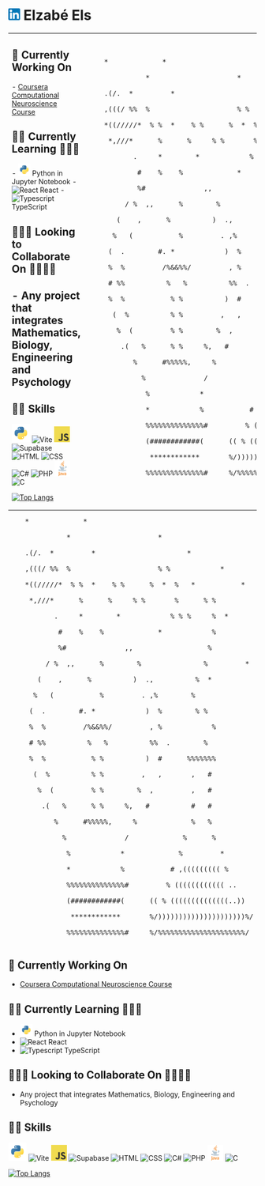 # [![LinkedIn](./linkedin.png)](https://www.linkedin.com/in/maria-elizabeth-els) Elzabé Els

<!DOCTYPE html>
<html lang="en">
<head>
    <meta charset="UTF-8">
    <meta http-equiv="X-UA-Compatible" content="IE=edge">
    <meta name="viewport" content="width=device-width, initial-scale=1.0">
    <title>Document</title>
</head>
<body>
    <table>
        <tr>
            <td>
<h2> 🔭 Currently Working On </h2>
- <a href="https://www.coursera.org/learn/computational-neuroscience">Coursera Computational Neuroscience Course</a>
  
<h2> 🌱🌱 Currently Learning 🌱🍃🍃 </h2>
- <img src="https://raw.githubusercontent.com/github/explore/80688e429a7d4ef2fca1e82350fe8e3517d3494d/topics/python/python.png" height="25" width="25" alt="Python"> Python in Jupyter Notebook
- <img height="25" width="25" src="https://cdn.simpleicons.org/react/#61DAFB" alt="React"/> React
- <img height="25" width="25" src="https://cdn.simpleicons.org/typescript/#61DAFB" alt="Typescript"/> TypeScript

<h2> 🧠🏋️‍♀️ Looking to Collaborate On 🏋️‍♀️🏋️‍♂️ <h2>
- Any project that integrates Mathematics, Biology, Engineering and Psychology

<h2> 💃💃 Skills </h2>
<img src="https://raw.githubusercontent.com/github/explore/80688e429a7d4ef2fca1e82350fe8e3517d3494d/topics/python/python.png" height="37" width="37" alt="Python"> <img src="https://avatars.githubusercontent.com/u/65625612?s=40&v=4" width="32" alt="Vite"> <img src="https://raw.githubusercontent.com/github/explore/80688e429a7d4ef2fca1e82350fe8e3517d3494d/topics/javascript/javascript.png" width="32" alt="JavaScript"> <img src="https://avatars.githubusercontent.com/u/54469796?s=40&v=4" width="32" alt="Supabase"> <img height="32" width="32" src="https://cdn.simpleicons.org/html5/#E34F26" alt="HTML"/> <img height="32" width="32" src="https://cdn.simpleicons.org/css3/#1572B6" alt="CSS"/> <img height="32" width="32" src="https://cdn.simpleicons.org/csharp/#239120" alt="C#"/> <img height="32" width="32" src="https://cdn.simpleicons.org/php/#777BB4" alt="PHP"/> <img src="https://raw.githubusercontent.com/github/explore/80688e429a7d4ef2fca1e82350fe8e3517d3494d/topics/java/java.png" width="32" alt="Java"> <img height="32" width="32" src="https://cdn.simpleicons.org/c/#A8B9CC" alt="C"/>

[![Top Langs](https://github-readme-stats-ekm86oxwf-elzabeels.vercel.app/api/top-langs/?username=ElzabeEls&layout=donut&theme=radical)](https://github.com/ElzabeEls/github-readme-stats)
            </td>
            
<td>
    <pre>
    <span style="line-height: 0.5;">*             *                                                   <br></span>
    <span style="line-height: 0.5;">          *                     *                                 <br></span>
    <span style="line-height: 0.5;">.(/.  *         *                      *                          <br></span>
    <span style="line-height: 0.5;">,(((/ %%  %                     % %            *                  <br></span>
    <span style="line-height: 0.5;">*((/////*  % %  *    % %      %  *  %   *           *             <br></span>
    <span style="line-height: 0.5;"> *,///*      %      %     % %       %      % %                    <br></span>
    <span style="line-height: 0.5;">       .     *        *            % % %     %  *                 <br></span>
    <span style="line-height: 0.5;">        #    %    %             *            %                    <br></span>
    <span style="line-height: 0.5;">        %#              ,,                  %                     <br></span>
    <span style="line-height: 0.5;">     / %  ,,      %        %               %         *            <br></span>
    <span style="line-height: 0.5;">   (    ,      %          )  .,          %  *                     <br></span>
    <span style="line-height: 0.5;">  %   (           %         . ,%        %                         <br></span>
    <span style="line-height: 0.5;"> (  .        #. *            )  %        % %                      <br></span>
    <span style="line-height: 0.5;"> %  %         /%&&%%/         , %            %                    <br></span>
    <span style="line-height: 0.5;"> # %%          %   %          %%  .        %                      <br></span>
    <span style="line-height: 0.5;"> %  %           % %          )  #      %%%%%%%                    <br></span>
    <span style="line-height: 0.5;">  (  %          % %         ,   ,       ,   #                     <br></span>
    <span style="line-height: 0.5;">   %  (         % %        %  ,         ,   #                     <br></span>
    <span style="line-height: 0.5;">    .(   %      % %     %,   #          #   #                     <br></span>
    <span style="line-height: 0.5;">       %      #%%%%%,     %             %   %                     <br></span>
    <span style="line-height: 0.5;">         %              /             %      %                    <br></span>
    <span style="line-height: 0.5;">          %            *             %         *                  <br></span>
    <span style="line-height: 0.5;">          *            %           # ,((((((((( %                 <br></span>
    <span style="line-height: 0.5;">          %%%%%%%%%%%%%%#         % (((((((((((( ..               <br></span>
    <span style="line-height: 0.5;">          (############(      (( % ((((((((((((((..))             <br></span>
    <span style="line-height: 0.5;">           ************       %/)))))))))))))))))))))%/           <br></span>
    <span style="line-height: 0.5;">          %%%%%%%%%%%%%%#     %/%%%%%%%%%%%%%%%%%%%%%/            <br></span>
</pre>
</td>
        </tr>
    </table>
</body>
</html>

<pre>
    <span style="line-height: 0.5;">*             *                                                   <br></span>
    <span style="line-height: 0.5;">          *                     *                                 <br></span>
    <span style="line-height: 0.5;">.(/.  *         *                      *                          <br></span>
    <span style="line-height: 0.5;">,(((/ %%  %                     % %            *                  <br></span>
    <span style="line-height: 0.5;">*((/////*  % %  *    % %      %  *  %   *           *             <br></span>
    <span style="line-height: 0.5;"> *,///*      %      %     % %       %      % %                    <br></span>
    <span style="line-height: 0.5;">       .     *        *            % % %     %  *                 <br></span>
    <span style="line-height: 0.5;">        #    %    %             *            %                    <br></span>
    <span style="line-height: 0.5;">        %#              ,,                  %                     <br></span>
    <span style="line-height: 0.5;">     / %  ,,      %        %               %         *            <br></span>
    <span style="line-height: 0.5;">   (    ,      %          )  .,          %  *                     <br></span>
    <span style="line-height: 0.5;">  %   (           %         . ,%        %                         <br></span>
    <span style="line-height: 0.5;"> (  .        #. *            )  %        % %                      <br></span>
    <span style="line-height: 0.5;"> %  %         /%&&%%/         , %            %                    <br></span>
    <span style="line-height: 0.5;"> # %%          %   %          %%  .        %                      <br></span>
    <span style="line-height: 0.5;"> %  %           % %          )  #      %%%%%%%                    <br></span>
    <span style="line-height: 0.5;">  (  %          % %         ,   ,       ,   #                     <br></span>
    <span style="line-height: 0.5;">   %  (         % %        %  ,         ,   #                     <br></span>
    <span style="line-height: 0.5;">    .(   %      % %     %,   #          #   #                     <br></span>
    <span style="line-height: 0.5;">       %      #%%%%%,     %             %   %                     <br></span>
    <span style="line-height: 0.5;">         %              /             %      %                    <br></span>
    <span style="line-height: 0.5;">          %            *             %         *                  <br></span>
    <span style="line-height: 0.5;">          *            %           # ,((((((((( %                 <br></span>
    <span style="line-height: 0.5;">          %%%%%%%%%%%%%%#         % (((((((((((( ..               <br></span>
    <span style="line-height: 0.5;">          (############(      (( % ((((((((((((((..))             <br></span>
    <span style="line-height: 0.5;">           ************       %/)))))))))))))))))))))%/           <br></span>
    <span style="line-height: 0.5;">          %%%%%%%%%%%%%%#     %/%%%%%%%%%%%%%%%%%%%%%/            <br></span>
</pre>


## 🔭 Currently Working On
- <a href="https://www.coursera.org/learn/computational-neuroscience">Coursera Computational Neuroscience Course</a>
  
## 🌱🌱 Currently Learning 🌱🍃🍃
- <img src="https://raw.githubusercontent.com/github/explore/80688e429a7d4ef2fca1e82350fe8e3517d3494d/topics/python/python.png" height="25" width="25" alt="Python"> Python in Jupyter Notebook
- <img height="25" width="25" src="https://cdn.simpleicons.org/react/#61DAFB" alt="React"/> React
- <img height="25" width="25" src="https://cdn.simpleicons.org/typescript/#61DAFB" alt="Typescript"/> TypeScript

## 🧠🏋️‍♀️ Looking to Collaborate On 🏋️‍♀️🏋️‍♂️
- Any project that integrates Mathematics, Biology, Engineering and Psychology

## 💃💃 Skills
<img src="https://raw.githubusercontent.com/github/explore/80688e429a7d4ef2fca1e82350fe8e3517d3494d/topics/python/python.png" height="37" width="37" alt="Python"> <img src="https://avatars.githubusercontent.com/u/65625612?s=40&v=4" width="32" alt="Vite"> <img src="https://raw.githubusercontent.com/github/explore/80688e429a7d4ef2fca1e82350fe8e3517d3494d/topics/javascript/javascript.png" width="32" alt="JavaScript"> <img src="https://avatars.githubusercontent.com/u/54469796?s=40&v=4" width="32" alt="Supabase"> <img height="32" width="32" src="https://cdn.simpleicons.org/html5/#E34F26" alt="HTML"/> <img height="32" width="32" src="https://cdn.simpleicons.org/css3/#1572B6" alt="CSS"/> <img height="32" width="32" src="https://cdn.simpleicons.org/csharp/#239120" alt="C#"/> <img height="32" width="32" src="https://cdn.simpleicons.org/php/#777BB4" alt="PHP"/> <img src="https://raw.githubusercontent.com/github/explore/80688e429a7d4ef2fca1e82350fe8e3517d3494d/topics/java/java.png" width="32" alt="Java"> <img height="32" width="32" src="https://cdn.simpleicons.org/c/#A8B9CC" alt="C"/>

[![Top Langs](https://github-readme-stats-ekm86oxwf-elzabeels.vercel.app/api/top-langs/?username=ElzabeEls&layout=donut&theme=radical)](https://github.com/ElzabeEls/github-readme-stats)











